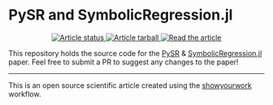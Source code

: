 # PySR and SymbolicRegression.jl

<p align="center">
<a href="https://github.com/MilesCranmer/pysr_paper_syw/actions/workflows/build.yml">
<img src="https://github.com/MilesCranmer/pysr_paper_syw/actions/workflows/build.yml/badge.svg?branch=main" alt="Article status"/>
</a>
<a href="https://github.com/MilesCranmer/pysr_paper_syw/raw/main-pdf/arxiv.tar.gz">
<img src="https://img.shields.io/badge/article-tarball-blue.svg?style=flat" alt="Article tarball"/>
</a>
<a href="https://github.com/MilesCranmer/pysr_paper_syw/raw/main-pdf/ms.pdf">
<img src="https://img.shields.io/badge/article-pdf-blue.svg?style=flat" alt="Read the article"/>
</a>
</p>

This repository holds the source code for the [PySR](https://github.com/MilesCranmer/PySR) & [SymbolicRegression.jl](https://github.com/MilesCranmer/SymbolicRegression.jl) paper.
Feel free to submit a PR to suggest any changes to the paper!

---

This is an open source scientific article created using the [showyourwork](https://github.com/showyourwork/showyourwork) workflow.
